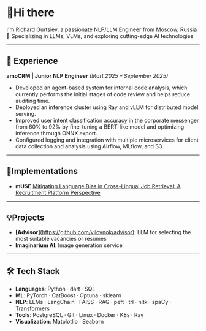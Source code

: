 # 👋Hi there
I'm Richard Gurtsiev, a passionate NLP/LLM Engineer from Moscow, Russia  
🚀 Specializing in LLMs, VLMs, and exploring cutting-edge AI technologies  

---

## 💼 Experience
**amoCRM | Junior NLP Engineer** *(Mart 2025 – September 2025)*  
- Developed an agent-based system for internal code analysis, which currently performs the initial stages of code review and helps reduce auditing time.
- Deployed an inference cluster using Ray and vLLM for distributed model serving.
- Improved user intent classification accuracy in the corporate messenger from 60% to 92% by fine-tuning a BERT-like model and optimizing inference through ONNX export.
- Configured logging and integration with multiple microservices for client data collection and analysis using Airflow, MLflow, and S3.
---

## 🧩Implementations  
- **mUSE** [Mitigating Language Bias in Cross-Lingual Job Retrieval: A Recruitment Platform Perspective](https://github.com/vilovnok/mitigating_language_bias/tree/master)

---

## 💡Projects 
- **[Advisor]**(https://github.com/vilovnok/advisor): LLM for selecting the most suitable vacancies or resumes
- **Imaginarium AI**: Image generation service

---

## 🛠️ Tech Stack  
- **Languages**: Python · dart · SQL  
- **ML**: PyTorch · CatBoost · Optuna · sklearn  
- **NLP**: LLMs · LangChain · FAISS · RAG · peft · trl · nltk · spaCy · Transformers
- **Tools**: PostgreSQL · Git · Linux · Docker · K8s · Ray 
- **Visualization**: Matplotlib · Seaborn 
